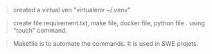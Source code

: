 
> created a virtual ven "virtualenv ~/.venv"

> create file requirement.txt, make file, docker file, python file . using "touch" command.

> Makefile is to automate the commands. It is used in SWE projets.
